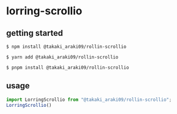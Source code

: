 # lorring-scrollio

## getting started

`$ npm install @takaki_araki09/rollin-scrollio`

`$ yarn add @takaki_araki09/rollin-scrollio`

`$ pnpm install @takaki_araki09/rollin-scrollio`

## usage

```ts
import LorringScrollio from "@takaki_araki09/rollin-scrollio";
LorringScrollio()

```

